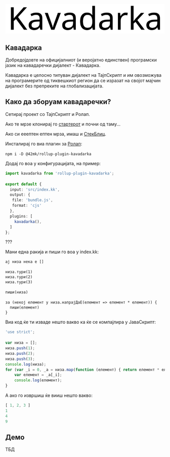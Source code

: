 ![Кавадарка Лого](images/Kavadarka.svg)

## Кавадарка

Добредојдовте на официјалниот (и веројатно единствен) програмски јазик на кавадаречки дијалект - Кавадарка.

Кавадарка е целосно типуван дијалект на ТајпСкрипт и им овозможува на програмерите од тиквешкиот регион да се изразат на својот мајчин дијалект без препреките на глобализацијата.

## Како да зборуам кавадаречки?

Сетирај проект со ТајпСкрипт и Ролап.

Ако те мрзе клонирај го [стартерот](https://github.com/42dotmk/kavadarka-starter) и почни од таму...

Ако си ееептен ептен мрза, имаш и [СтекБлиц](https://stackblitz.com/~/github.com/42dotmk/kavadarka-starter).

Инсталирај го виа плагин за [Ролап](https://rollupjs.org/):

`npm i -D @42mk/rollup-plugin-kavadarka`

Додај го воа у конфигурацијата, на пример:

```ts
import kavadarka from 'rollup-plugin-kavadarka';

export default {
  input: 'src/index.kk',
  output: {
   file: 'bundle.js',
   format: 'cjs'
  },
  plugins: [
    kavadarka(),
  ]
};
```

???

Мани една ракија и пиши го воа у index.kk:


```
ај низа нека е []

низа.тури(1)
низа.тури(2)
низа.тури(3)

пиши(низа)

за (некој елемент у низа.напрајДаЕ(елемент => елемент * елемент)) {
  пиши(елемент)
}
```

Виа код ќе ти изваде нешто вакво ка ќе се компајлира у ЈаваСкрипт:

```js
'use strict';

var низа = [];
низа.push(1);
низа.push(2);
низа.push(3);
console.log(низа);
for (var _i = 0, _a = низа.map(function (елемент) { return елемент * елемент; }); _i < _a.length; _i++) {
    var елемент = _a[_i];
    console.log(елемент);
}
```

А ако го извршиш ќе вииш нешто вакво:

```ts
[ 1, 2, 3 ]
1
4
9
```

## Демо

ТБД
